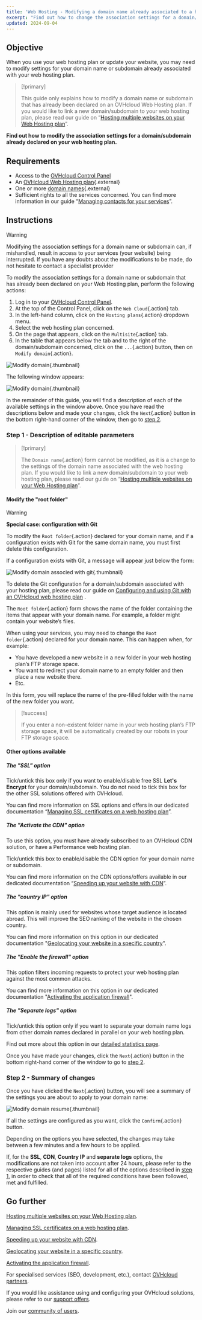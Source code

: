 ```yaml
---
title: 'Web Hosting - Modifying a domain name already associated to a hosting plan'
excerpt: "Find out how to change the association settings for a domain/subdomain name already declared on your web hosting plan"
updated: 2024-09-04
---
```


## Objective

When you use your web hosting plan or update your website, you may need to modify settings for your domain name or subdomain already associated with your web hosting plan.

> [!primary]
>
> This guide only explains how to modify a domain name or subdomain that has already been declared on an OVHcloud Web Hosting plan. If you would like to link a new domain/subdomain to your web hosting plan, please read our guide on “[Hosting multiple websites on your Web Hosting plan](/pages/web_cloud/web_hosting/multisites_configure_multisite)”.
>

**Find out how to modify the association settings for a domain/subdomain already declared on your web hosting plan.**

## Requirements

- Access to the [OVHcloud Control Panel](/links/manager)
- An [OVHcloud Web Hosting plan](/links/web/hosting){.external}
- One or more [domain names](/links/web/domains){.external}
- Sufficient rights to all the services concerned. You can find more information in our guide “[Managing contacts for your services](/pages/account_and_service_management/account_information/managing_contacts)”.

## Instructions

> [!warning]
>
> Modifying the association settings for a domain name or subdomain can, if mishandled, result in access to your services (your website) being interrupted. If you have any doubts about the modifications to be made, do not hesitate to contact a specialist provider
>

To modify the association settings for a domain name or subdomain that has already been declared on your Web Hosting plan, perform the following actions:

1. Log in to your [OVHcloud Control Panel](/links/manager).
2. At the top of the Control Panel, click on the `Web Cloud`{.action} tab.
3. In the left-hand column, click on the `Hosting plans`{.action} dropdown menu.
4. Select the web hosting plan concerned.
5. On the page that appears, click on the `Multisite`{.action} tab.
6. In the table that appears below the tab and to the right of the domain/subdomain concerned, click on the `...`{.action} button, then on `Modify domain`{.action}.

![Modify domain](/pages/assets/screens/control_panel/product-selection/web-cloud/web-hosting/multisite/modify-domain-2.png){.thumbnail}

The following window appears:

![Modify domain](/pages/assets/screens/control_panel/product-selection/web-cloud/web-hosting/multisite/modify-a-domain-step-1-all-disabled.png){.thumbnail}

In the remainder of this guide, you will find a description of each of the available settings in the window above. Once you have read the descriptions below and made your changes, click the `Next`{.action} button in the bottom right-hand corner of the window, then go to [step 2](#step2).

### Step 1 - Description of editable parameters <a name="step1"></a>

> [!primary]
>
> The `Domain name`{.action} form cannot be modified, as it is a change to the settings of the domain name associated with the web hosting plan. If you would like to link a new domain/subdomain to your web hosting plan, please read our guide on “[Hosting multiple websites on your Web Hosting plan](/pages/web_cloud/web_hosting/multisites_configure_multisite)”.
>

#### Modify the "root folder"

> [!warning]
> **Special case: configuration with Git**
>
> To modify the `Root folder`{.action} declared for your domain name, and if a configuration exists with Git for the same domain name, you must first delete this configuration.
>
> If a configuration exists with Git, a message will appear just below the form:
>
> ![Modify domain associed with git](/pages/assets/screens/control_panel/product-selection/web-cloud/web-hosting/multisite/modify-a-domain-step-1-all-disabled-git-message.png){.thumbnail}
>
> To delete the Git configuration for a domain/subdomain associated with your hosting plan, please read our guide on [Configuring and using Git with an OVHcloud web hosting plan](/pages/web_cloud/web_hosting/git_integration_webhosting) .
>

The `Root folder`{.action} form shows the name of the folder containing the items that appear with your domain name. For example, a folder might contain your website’s files.

When using your services, you may need to change the `Root folder`{.action} declared for your domain name. This can happen when, for example:

- You have developed a new website in a new folder in your web hosting plan’s FTP storage space.
- You want to redirect your domain name to an empty folder and then place a new website there.
- Etc.

In this form, you will replace the name of the pre-filled folder with the name of the new folder you want.

> [!success]
>
> If you enter a non-existent folder name in your web hosting plan’s FTP storage space, it will be automatically created by our robots in your FTP storage space.
>

#### Other options available

##### The "SSL" option

Tick/untick this box only if you want to enable/disable free SSL **Let's Encrypt** for your domain/subdomain. You do not need to tick this box for the other SSL solutions offered with OVHcloud.

You can find more information on SSL options and offers in our dedicated documentation “[Managing SSL certificates on a web hosting plan](/pages/web_cloud/web_hosting/ssl_on_webhosting)”.

##### The "Activate the CDN" option

To use this option, you must have already subscribed to an OVHcloud CDN solution, or have a Performance web hosting plan.

Tick/untick this box to enable/disable the CDN option for your domain name or subdomain.

You can find more information on the CDN options/offers available in our dedicated documentation “[Speeding up your website with CDN](/pages/web_cloud/web_hosting/cdn_how_to_use_cdn)”.

##### The "country IP" option

This option is mainly used for websites whose target audience is located abroad. This will improve the SEO ranking of the website in the chosen country.

You can find more information on this option in our dedicated documentation "[Geolocating your website in a specific country](/pages/web_cloud/web_hosting/multisites_geolocation)".

##### The "Enable the firewall" option

This option filters incoming requests to protect your web hosting plan against the most common attacks.

You can find more information on this option in our dedicated documentation "[Activating the application firewall](/pages/web_cloud/web_hosting/multisites_activating_application_firewall)".

##### The "Separate logs" option

Tick/untick this option only if you want to separate your domain name logs from other domain names declared in parallel on your web hosting plan.

Find out more about this option in our [detailed statistics page](/links/web/hosting-traffic-analysis).

Once you have made your changes, click the `Next`{.action} button in the bottom right-hand corner of the window to go to [step 2](#step2).

### Step 2 - Summary of changes <a name="step2"></a>

Once you have clicked the `Next`{.action} button, you will see a summary of the settings you are about to apply to your domain name:

![Modify domain resume](/pages/assets/screens/control_panel/product-selection/web-cloud/web-hosting/multisite/modify-domain-step2.png){.thumbnail}

If all the settings are configured as you want, click the `Confirm`{.action} button.

Depending on the options you have selected, the changes may take between a few minutes and a few hours to be applied.

If, for the **SSL**, **CDN**, **Country IP** and **separate logs** options, the modifications are not taken into account after 24 hours, please refer to the respective guides (and pages) listed for all of the options described in [step 1](#step1), in order to check that all of the required conditions have been followed, met and fulfilled.

## Go further

[Hosting multiple websites on your Web Hosting plan](/pages/web_cloud/web_hosting/multisites_configure_multisite).

[Managing SSL certificates on a web hosting plan](/pages/web_cloud/web_hosting/ssl_on_webhosting).

[Speeding up your website with CDN](/pages/web_cloud/web_hosting/cdn_how_to_use_cdn).

[Geolocating your website in a specific country](/pages/web_cloud/web_hosting/multisites_geolocation).

[Activating the application firewall](/pages/web_cloud/web_hosting/multisites_activating_application_firewall).

For specialised services (SEO, development, etc.), contact [OVHcloud partners](/links/partner).
 
If you would like assistance using and configuring your OVHcloud solutions, please refer to our [support offers](/links/support).
 
Join our [community of users](/links/community).